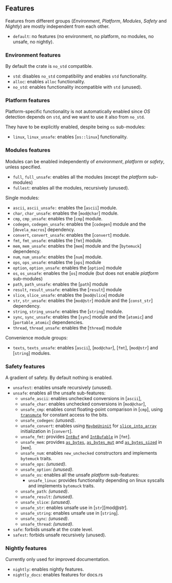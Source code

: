 ## Features
Features from different groups (*Environment*, *Platform*, *Modules*, *Safety* and *Nightly*)
are mostly independent from each other.

- `default`: no features (no environment, no platform, no modules, no unsafe, no nightly).

### Environment features
By default the crate is `no_std` compatible.
- `std`: disables `no_std` compatibility and enables `std` functionality.
- `alloc`: enables `alloc` functionality.
- `no_std`: enables functionality incompatible with `std` (unused).

### Platform features
Platform-specific functionality is not automatically enabled since *OS* detection
depends on `std`, and we want to use it also from `no_std`.

They have to be explicitly enabled, despite being `os` sub-modules:
- `linux`, `linux_unsafe`: enables [`os::linux`] functionality.

### Modules features
Modules can be enabled independently of *environment*, *platform* or *safety*, unless specified.

- `full`, `full_unsafe`: enables all the modules (except the *platform* sub-modules)
- `fullest`: enables all the modules, recursively (unused).

Single modules:
- `ascii`, `ascii_unsafe:` enables the [`ascii`] module.
- `char`, `char_unsafe`: enables the [`mod@char`] module.
- `cmp`, `cmp_unsafe`: enables the [`cmp`] module.
- `codegen`, `codegen_unsafe`: enables the [`codegen`] module
  and the [`devela_macros`] dependency.
- `convert`, `convert_unsafe`: enables the [`convert`] module.
- `fmt`, `fmt_unsafe`: enables the [`fmt`] module.
- `mem`, `mem_unsafe`: enables the [`mem`] module
  and the [`bytemuck`] dependency.
- `num`, `num_unsafe`: enables the [`num`] module.
- `ops`, `ops_unsafe`: enables the [`ops`] module
- `option`, `option_unsafe`: enables the [`option`] module
- `os`, `os_unsafe`: enables the [`os`] module
  (but does not enable *platform* sub-modules)
- `path`, `path_unsafe`: enables the [`path`] module
- `result`, `result_unsafe`: enables the [`result`] module
- `slice`, `slice_unsafe`: enables the [`mod@slice`] module
- `str`, `str_unsafe`: enables the [`mod@str`] module
  and the [`const_str`] dependency.
- `string`, `string_unsafe`: enables the [`string`] module.
- `sync`, `sync_unsafe`: enables the [`sync`] module
  and the [`atomic`] and [`portable_atomic`] dependencies.
- `thread`, `thread_unsafe`: enables the [`thread`] module

Convenience module groups:
- `texts`, `texts_unsafe`: enables [`ascii`], [`mod@char`], [`fmt`], [`mod@str`]
  and [`string`] modules.

### Safety features
A gradient of safety. By default nothing is enabled.

- `unsafest`: enables unsafe recursively (unused).
- `unsafe`: enables all the unsafe sub-features:
  - `unsafe_ascii`: enables unchecked conversions in [`ascii`],
  - `unsafe_char`: enables unchecked conversions in [`mod@char`],
  - `unsafe_cmp`: enables const floating-point comparison in [`cmp`],
       using [`transmute`] for constant access to the bits.
  - `unsafe_codegen`: *(unused)*.
  - `unsafe_convert`: enables using [`MaybeUninit`] for [`slice_into_array`]
      initialization in [`convert`].
  - `unsafe_fmt`: provides [`IntBuf`] and [`IntBufable`] in [`fmt`].
  - `unsafe_mem`: provides [`as_bytes`], [`as_bytes_mut`] and [`as_bytes_sized`]
      in [`mem`].
  - `unsafe_num`: enables `new_unchecked` constructors and implements `bytemuck` traits.
  - `unsafe_ops`: *(unused)*.
  - `unsafe_option`: *(unused)*.
  - `unsafe_os`: enables all the unsafe *platform* sub-features:
    - `unsafe_linux`: provides functionality depending on linux syscalls and
         implements `bytemuck` traits.
  - `unsafe_path`: *(unused)*.
  - `unsafe_result`: *(unused)*.
  - `unsafe_slice`: *(unused)*.
  - `unsafe_str`: enables unsafe use in [`str`][mod@str].
  - `unsafe_string`: enables unsafe use in [`string`].
  - `unsafe_sync`: *(unused)*.
  - `unsafe_thread`: *(unused)*.
- `safe`: forbids unsafe at the crate level.
- `safest`: forbids unsafe recursively (unused).

### Nightly features
Currently only used for improved documentation.
- `nightly`: enables nightly features.
- `nightly_docs`: enables features for docs.rs

[`IntBuf`]: fmt::IntBuf
[`IntBufable`]: fmt::IntBufAble
[`slice_into_array`]: convert::collection::slice_into_array
[`MaybeUninit`]: core::mem::MaybeUninit
[`transmute`]: core::mem::transmute
[`as_bytes`]: mem::as_bytes
[`as_bytes_mut`]: mem::as_bytes_mut
[`as_bytes_sized`]: mem::as_bytes_sized
